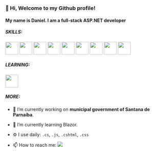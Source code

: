 ### 👋 Hi, Welcome to my Github profile!
#### My name is Daniel. I am a full-stack ASP.NET developer

##### SKILLS:
[<img src="https://cdn.jsdelivr.net/gh/devicons/devicon/icons/dot-net/dot-net-original.svg" width="40" height="40"/>](## "ASP .NET") [<img src="https://cdn.jsdelivr.net/gh/devicons/devicon/icons/csharp/csharp-original.svg" width="40" height="40"/>](## "C Sharp") [<img src="https://cdn.jsdelivr.net/gh/devicons/devicon/icons/javascript/javascript-original.svg" width="40" height="40"/>](## "JavaScript") [<img src="https://cdn.jsdelivr.net/gh/devicons/devicon/icons/html5/html5-original.svg" width="40" height="40"/>](## "HTML 5") [<img src="https://cdn.jsdelivr.net/gh/devicons/devicon/icons/css3/css3-original.svg" width="40" height="40"/>](## "CSS 3") [<img src="https://cdn.jsdelivr.net/gh/devicons/devicon/icons/jquery/jquery-original-wordmark.svg" width="40" height="40"/>](## "jQuery") [<img src="https://cdn.jsdelivr.net/gh/devicons/devicon/icons/bootstrap/bootstrap-original.svg" width="40" height="40"/>](## "Bootstrap") [<img src="https://cdn.jsdelivr.net/gh/devicons/devicon/icons/git/git-original.svg" width="40" height="40"/>](## "Git") [<img src="https://cdn.jsdelivr.net/gh/devicons/devicon/icons/microsoftsqlserver/microsoftsqlserver-plain.svg"  width="40" height="40"/>](## "SQL Server")

##### LEARNING:
[<img src="https://cdn.jsdelivr.net/gh/devicons/devicon/icons/blazor/blazor-original.svg" width="40" height="40"/>](## "Blazor") 

##### MORE:

- 🏢 I’m currently working on **municipal government of Santana de Parnaíba**.
- 🌱 I’m currently learning Blazor.
- ⚙️ I use daily: `.cs`, `.js`, `.cshtml`, `.css`

- 📫 How to reach me: <a href="https://www.linkedin.com/in/daniel-ferreira-veloso-15b5a634" target="_blank"><img src="https://img.shields.io/badge/-LinkedIn-%230077B5?style=for-the-badge&logo=linkedin&logoColor=white" target="_blank"></a>

